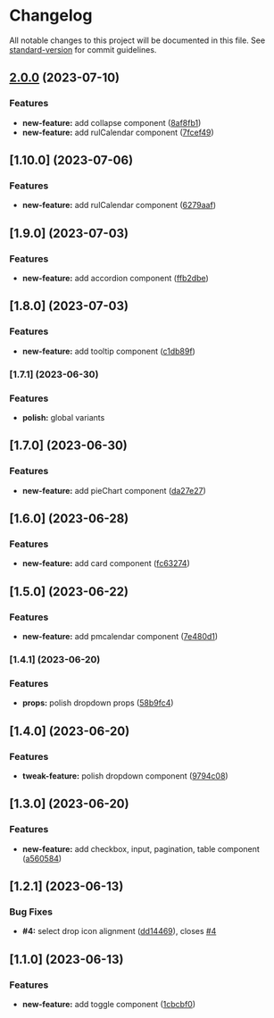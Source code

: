 # Changelog

All notable changes to this project will be documented in this file. See [standard-version](https://github.com/conventional-changelog/standard-version) for commit guidelines.

## [2.0.0](https://github.com/syyclops/syylibjs/compare/v1.10.0...v2.0.0) (2023-07-10)


### Features

* **new-feature:** add collapse component ([8af8fb1](https://github.com/syyclops/syylibjs/commit/8af8fb1bb9ff56e11d7d3b69ee696db2d615ad17))
* **new-feature:** add rulCalendar component ([7fcef49](https://github.com/syyclops/syylibjs/commit/7fcef4976b5423fc0a7dca0767e671dee4bf5dc9))

## [1.10.0] (2023-07-06)

### Features

* **new-feature:** add rulCalendar component ([6279aaf](https://github.com/syyclops/syylibjs/commit/6279aaf2a546fdbd5a6290fe9aec5118cc6fb3d6))

## [1.9.0] (2023-07-03)

### Features

* **new-feature:** add accordion  component ([ffb2dbe](https://github.com/syyclops/syylibjs/commit/ffb2dbee5da677bcf629b852d0c88dcd02b63291))

## [1.8.0] (2023-07-03)


### Features

* **new-feature:** add tooltip component ([c1db89f](https://github.com/syyclops/syylibjs/commit/c1db89f36aac85d5f105e46753a9419516c48e74))

### [1.7.1] (2023-06-30)


### Features

* **polish:** global variants

## [1.7.0] (2023-06-30)

### Features

- **new-feature:** add pieChart component ([da27e27](https://github.com/syyclops/syylibjs/commit/da27e27141584920938e20ca11b74a5c2d5c27d6))

## [1.6.0] (2023-06-28)

### Features

- **new-feature:** add card component ([fc63274](https://github.com/syyclops/syylibjs/commit/fc632744d2d140f4da30100f681d2461c636fb65))

## [1.5.0] (2023-06-22)

### Features

- **new-feature:** add pmcalendar component ([7e480d1](https://github.com/syyclops/syylibjs/commit/7e480d19916837940cb7288369e5bf36712c454c))

### [1.4.1] (2023-06-20)

### Features

- **props:** polish dropdown props ([58b9fc4](https://github.com/syyclops/syylibjs/commit/58b9fc4e158f3b58df87aef1a7037b6597b4aafc))

## [1.4.0] (2023-06-20)

### Features

- **tweak-feature:** polish dropdown component ([9794c08](https://github.com/syyclops/syylibjs/commit/9794c0890e36aa937a462659f390d779abf57431))

## [1.3.0] (2023-06-20)

### Features

- **new-feature:** add checkbox, input, pagination, table component ([a560584](https://github.com/syyclops/syylibjs/commit/a560584b41457c461da3e4367239aa80c72795b1))

## [1.2.1] (2023-06-13)

### Bug Fixes

- **#4:** select drop icon alignment ([dd14469](https://github.com/syyclops/syylibjs/commit/dd144695e04d7690f813686bc03d051a0c1eb06c)), closes [#4](https://github.com/syyclops/syylibjs/issues/4)

## [1.1.0] (2023-06-13)

### Features

- **new-feature:** add toggle component ([1cbcbf0](https://github.com/syyclops/syylibjs/commit/1cbcbf0882ee8da0de825db3724d16b62f43209d))
